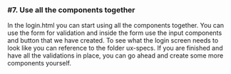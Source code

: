 ### #7. Use all the components together

In the login.html you can start using all the components together. You can use the form for validation and inside the form use the input components and button that we have created.
To see what the login screen needs to look like you can reference to the folder ux-specs.
If you are finished and have all the validations in place, you can go ahead and create some more components yourself. 